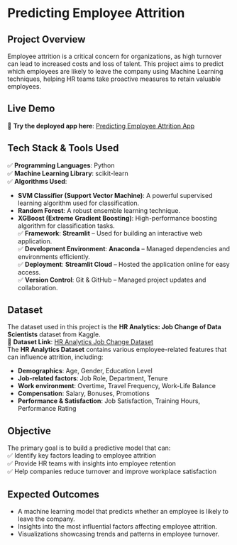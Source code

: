 # **Predicting Employee Attrition**  

## **Project Overview**  
Employee attrition is a critical concern for organizations, as high turnover can lead to increased costs and loss of talent. This project aims to predict which employees are likely to leave the company using Machine Learning techniques, helping HR teams take proactive measures to retain valuable employees.  

## **Live Demo**  
🚀 **Try the deployed app here**: [Predicting Employee Attrition App](https://predicting-employee-attrition-mlgit-rsqxhncdhztsgtwg3pq2ka.streamlit.app/)  

## **Tech Stack & Tools Used**  
✅ **Programming Languages**: Python  
✅ **Machine Learning Library**: scikit-learn  
✅ **Algorithms Used**:  
   - **SVM Classifier (Support Vector Machine)**: A powerful supervised learning algorithm used for classification.  
   - **Random Forest**: A robust ensemble learning technique.  
   - **XGBoost (Extreme Gradient Boosting)**: High-performance boosting algorithm for classification tasks.  
✅ **Framework**: **Streamlit** – Used for building an interactive web application.  
✅ **Development Environment**: **Anaconda** – Managed dependencies and environments efficiently.  
✅ **Deployment**: **Streamlit Cloud** – Hosted the application online for easy access.  
✅ **Version Control**: Git & GitHub – Managed project updates and collaboration.  

## **Dataset**  
The dataset used in this project is the **HR Analytics: Job Change of Data Scientists** dataset from Kaggle.  
📌 **Dataset Link**: [HR Analytics Job Change Dataset](https://www.kaggle.com/datasets/arashnic/hr-analytics-job-change-of-data-scientists)  
The **HR Analytics Dataset** contains various employee-related features that can influence attrition, including:  
- **Demographics**: Age, Gender, Education Level  
- **Job-related factors**: Job Role, Department, Tenure  
- **Work environment**: Overtime, Travel Frequency, Work-Life Balance  
- **Compensation**: Salary, Bonuses, Promotions  
- **Performance & Satisfaction**: Job Satisfaction, Training Hours, Performance Rating  

## **Objective**  
The primary goal is to build a predictive model that can:  
✅ Identify key factors leading to employee attrition  
✅ Provide HR teams with insights into employee retention  
✅ Help companies reduce turnover and improve workplace satisfaction  

## **Expected Outcomes**  
- A machine learning model that predicts whether an employee is likely to leave the company.  
- Insights into the most influential factors affecting employee attrition.  
- Visualizations showcasing trends and patterns in employee turnover.  
